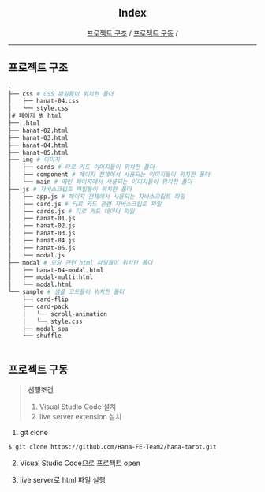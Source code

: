 <div>
  <h2 align="center">Index</h2>
  <p align="center">
    <a href="#프로젝트-구조">프로젝트 구조</a> /
    <a href="#프로젝트-구동">프로젝트 구동</a> /
  </p>
<div>

<hr>

## 프로젝트 구조

```bash
.
├── css # CSS 파일들이 위치한 폴더
│   ├── hanat-04.css
│   └── style.css
│# 페이지 별 html
├── .html
├── hanat-02.html
├── hanat-03.html
├── hanat-04.html
├── hanat-05.html
├── img # 이미지
│   ├── cards # 타로 카드 이미지들이 위차한 폴더
│   ├── component # 페이지 전체에서 사용되는 이미지들이 위치한 폴더
│   └── main # 메인 페이지에서 사용되는 이미지들이 위치한 폴더
├── js # 자바스크립트 파일들이 위치한 폴더
│   ├── app.js # 페이지 전체에서 사용되는 자바스크립트 파일
│   ├── card.js # 타로 카드 관련 자바스크립트 파일
│   ├── cards.js # 타로 카드 데이터 파일
│   ├── hanat-01.js
│   ├── hanat-02.js
│   ├── hanat-03.js
│   ├── hanat-04.js
│   ├── hanat-05.js
│   └── modal.js
├── modal # 모달 관련 html 파일들이 위치한 폴더
│   ├── hanat-04-modal.html
│   ├── modal-multi.html
│   └── modal.html
└── sample # 샘플 코드들이 위치한 폴더
    ├── card-flip
    ├── card-pack
    │   └── scroll-animation
    │   └── style.css
    ├── modal_spa
    └── shuffle



```

## 프로젝트 구동

> **선행조건**
>
> 1. Visual Studio Code 설치
> 2. live server extension 설치

1. git clone

```bash
$ git clone https://github.com/Hana-FE-Team2/hana-tarot.git
```

2. Visual Studio Code으로 프로젝트 open

3. live server로 html 파일 실행
